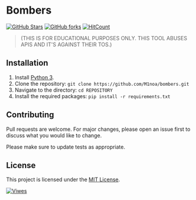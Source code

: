 # Bombers

[![GitHub Stars](https://img.shields.io/github/stars/M1noa/bombers.svg)](https://github.com/M1noa/bombers/stargazers) [![GitHub forks](https://img.shields.io/github/forks/M1noa/bombers.svg)](https://github.com/M1noa/bombers/network) [![HitCount](https://img.shields.io/endpoint?url=https://hits.dwyl.com/Minoa/bombers.json%3Fcolor%3Dblue)](http://hits.dwyl.com/Minoa/bombers?label=Views)

> (THIS IS FOR EDUCATIONAL PURPOSES ONLY. THIS TOOL ABUSES APIS AND IT'S AGAINST THEIR TOS.)

## Installation

1. Install [Python 3](https://www.python.org/downloads/).
2. Clone the repository: `git clone https://github.com/M1noa/bombers.git`
3. Navigate to the directory: `cd REPOSITORY`
4. Install the required packages: `pip install -r requirements.txt`

## Contributing

Pull requests are welcome. For major changes, please open an issue first to discuss what you would like to change.

Please make sure to update tests as appropriate.

## License

This project is licensed under the [MIT License](https://choosealicense.com/licenses/mit/).





  [![Viwes](https://hits.dwyl.com/Minoa/bombers.svg?style=flat-square)](http://hits.dwyl.com/Minoa/bombers)
